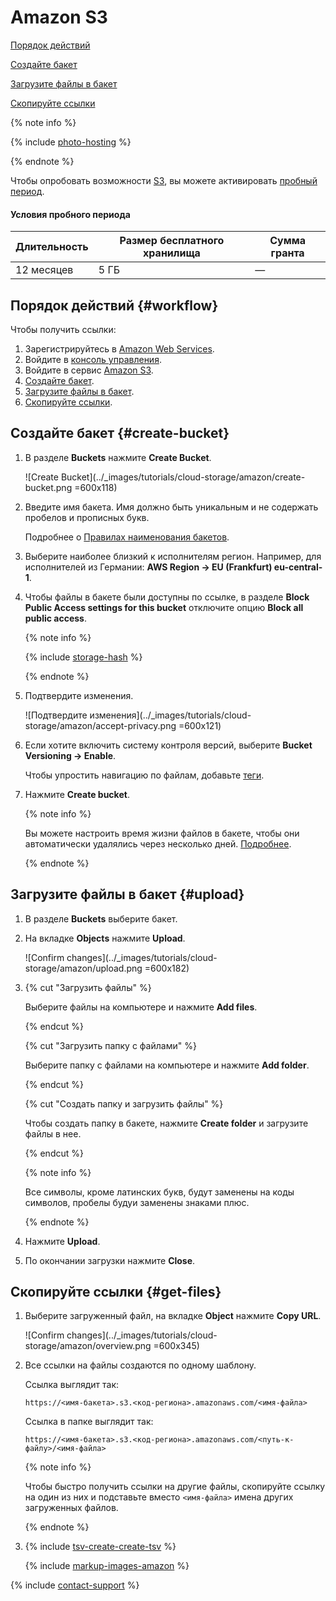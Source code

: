 # Amazon S3

[Порядок действий](#workflow)

[Создайте бакет](#create-bucket)

[Загрузите файлы в бакет](#upload)

[Скопируйте ссылки](#get-files)

{% note info %}

{% include [photo-hosting](_includes/cloud-storage/photo-hosting.md) %}

{% endnote %}

Чтобы опробовать возможности [S3](https://aws.amazon.com/ru/s3/?nc1=h_ls), вы можете активировать [пробный период](https://aws.amazon.com/ru/free).

#### Условия пробного периода

Длительность | Размер бесплатного хранилища | Сумма гранта
------------ | ----------------- | ------------
12 месяцев | 5 ГБ | &mdash;

## Порядок действий {#workflow}

Чтобы получить ссылки:

1. Зарегистрируйтесь в [Amazon Web Services](https://aws.amazon.com/ru/getting-started/hands-on/backup-files-to-amazon-s3/?nc1=h_ls).
1. Войдите в [консоль управления](https://console.aws.amazon.com/console/home?nc2=h_ct&src=header-signin).
1. Войдите в сервис [Amazon S3](https://s3.console.aws.amazon.com/s3/home).
1. [Создайте бакет](#create-bucket).
1. [Загрузите файлы в бакет](#upload).
1. [Скопируйте ссылки](#get-files).

## Создайте бакет {#create-bucket}

1. В разделе **Buckets** нажмите **Create Bucket**.

    ![Create Bucket](../_images/tutorials/cloud-storage/amazon/create-bucket.png =600x118)

1. Введите имя бакета. Имя должно быть уникальным и не содержать пробелов и прописных букв.

    Подробнее о [Правилах наименования бакетов](https://docs.aws.amazon.com/AmazonS3/latest/userguide/bucketnamingrules.html).

1. Выберите наиболее близкий к исполнителям регион. Например, для исполнителей из Германии: **AWS Region → EU (Frankfurt) eu-central-1**.

1. Чтобы файлы в бакете были доступны по ссылке, в разделе **Block Public Access settings for this bucket** отключите опцию **Block all public access**.

    {% note info %}

    {% include [storage-hash](_includes/cloud-storage/hash.md) %}

    {% endnote %}

1. Подтвердите изменения.

    ![Подтвердите изменения](../_images/tutorials/cloud-storage/amazon/accept-privacy.png =600x121)

1. Если хотите включить систему контроля версий, выберите **Bucket Versioning → Enable**.

    Чтобы упростить навигацию по файлам, добавьте [теги](https://docs.aws.amazon.com/AmazonS3/latest/userguide/CostAllocTagging.html).

1. Нажмите **Create bucket**.

    {% note info %}

    Вы можете настроить время жизни файлов в бакете, чтобы они автоматически удалялись через несколько дней. [Подробнее](https://aws.amazon.com/ru/blogs/aws/amazon-s3-object-expiration/).

    {% endnote %}

## Загрузите файлы в бакет {#upload}

1. В разделе **Buckets** выберите бакет.

1. На вкладке **Objects** нажмите **Upload**.

    ![Confirm changes](../_images/tutorials/cloud-storage/amazon/upload.png =600x182)

1. {% cut "Загрузить файлы" %}

    Выберите файлы на компьютере и нажмите **Add files**.

    {% endcut %}

    {% cut "Загрузить папку с файлами" %}

    Выберите папку с файлами на компьютере и нажмите **Add folder**.

    {% endcut %}

    {% cut "Создать папку и загрузить файлы" %}

    Чтобы создать папку в бакете, нажмите **Create folder** и загрузите файлы в нее.

    {% endcut %}

    {% note info %}

    Все символы, кроме латинских букв, будут заменены на коды символов, пробелы будуи заменены знаками плюс.

    {% endnote %}

1. Нажмите **Upload**.

1. По окончании загрузки нажмите **Close**.


## Скопируйте ссылки {#get-files}

1. Выберите загруженный файл, на вкладке **Object** нажмите **Copy URL**.

    ![Confirm changes](../_images/tutorials/cloud-storage/amazon/overview.png =600x345)

1. Все ссылки на файлы создаются по одному шаблону.

    Ссылка выглядит так:

    ```
    https://<имя-бакета>.s3.<код-региона>.amazonaws.com/<имя-файла>
    ```

    Ссылка в папке выглядит так:

    ```
    https://<имя-бакета>.s3.<код-региона>.amazonaws.com/<путь-к-файлу>/<имя-файла>
    ```

    {% note info %}

    Чтобы быстро получить ссылки на другие файлы, скопируйте ссылку на один из них и подставьте вместо `<имя-файла>` имена других загруженных файлов.

    {% endnote %}

1. {% include [tsv-create-create-tsv](_includes/cloud-storage/id-tsv-create/create-tsv.md) %}

    {% include [markup-images-amazon](_includes/cloud-storage/markup/markup-images-amazon.md) %}

{% include [contact-support](_includes/contact-support.md) %}
